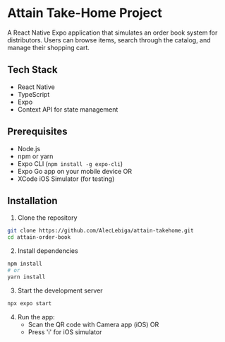 # Attain Take-Home Project

A React Native Expo application that simulates an order book system for distributors. Users can browse items, search through the catalog, and manage their shopping cart.

## Tech Stack

- React Native
- TypeScript
- Expo
- Context API for state management

## Prerequisites

- Node.js 
- npm or yarn
- Expo CLI (`npm install -g expo-cli`)
- Expo Go app on your mobile device OR 
- XCode iOS Simulator (for testing)

## Installation

1. Clone the repository
```bash
git clone https://github.com/AlecLebiga/attain-takehome.git
cd attain-order-book
```

2. Install dependencies
```bash
npm install
# or
yarn install
```

3. Start the development server
```bash
npx expo start
```

4. Run the app:
   - Scan the QR code with Camera app (iOS) OR 
   - Press 'i' for iOS simulator
